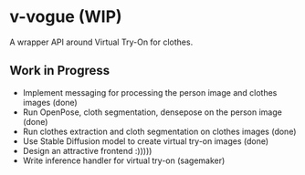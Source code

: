 # v-vogue (WIP)
A wrapper API around Virtual Try-On for clothes.

## Work in Progress

- Implement messaging for processing the person image and clothes images (done) 
- Run OpenPose, cloth segmentation, densepose on the person image (done)
- Run clothes extraction and cloth segmentation on clothes images (done)
- Use Stable Diffusion model to create virtual try-on images (done)
- Design an attractive frontend :)))))
- Write inference handler for virtual try-on (sagemaker)
